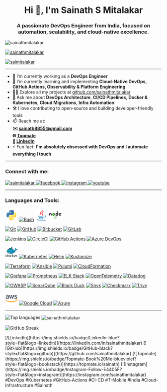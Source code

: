 <h1 align="center">Hi 👋, I'm Sainath S Mitalakar</h1>
<h3 align="center">A passionate DevOps Engineer from India, focused on automation, scalability, and cloud-native excellence.</h3>

<p align="left">
  <img src="https://komarev.com/ghpvc/?username=sainathmitalakar&label=Profile%20views&color=0e75b6&style=flat" alt="sainathmitalakar" />
</p>

<p align="left">
  <a href="https://github.com/ryo-ma/github-profile-trophy">
    <img src="https://github-profile-trophy.vercel.app/?username=sainathmitalakar" alt="sainathmitalakar" />
  </a>
</p>

<p align="left">
  <a href="https://twitter.com/saimitalakar" target="blank">
    <img src="https://img.shields.io/twitter/follow/saimitalakar?logo=twitter&style=for-the-badge" alt="saimitalakar" />
  </a>
</p>

---

- 🔭 I’m currently working as a **DevOps Engineer**  
- 🌱 I’m currently learning and implementing **Cloud-Native DevOps, GitHub Actions, Observability & Platform Engineering**
- 👨‍💻 Explore all my projects at [github.com/sainathmitalakar](https://github.com/sainathmitalakar)
- 💬 Ask me about **DevOps Architecture**, **CI/CD Pipelines**, **Docker & Kubernetes**, **Cloud Migrations**, **Infra Automation**
- 🛠️ I love contributing to open-source and building developer-friendly tools
- 📫 Reach me at:  
  **✉️ sainath8855@gmail.com**  
  **🌐 [Topmate](https://topmate.io/sainathmitalakar)**  
  **💼 [LinkedIn](https://www.linkedin.com/in/sainathmitalakar/)**  
- ⚡ Fun fact: **I'm absolutely obsessed with DevOps and I automate everything I touch**

---

<h3 align="left">Connect with me:</h3>
<p align="left">
  <a href="https://twitter.com/saimitalakar" target="blank">
    <img align="center" src="https://raw.githubusercontent.com/rahuldkjain/github-profile-readme-generator/master/src/images/icons/Social/twitter.svg" alt="saimitalakar" height="30" width="40" />
  </a>
  <a href="https://fb.com/sainath shivajirao mitalakar" target="blank">
    <img align="center" src="https://raw.githubusercontent.com/rahuldkjain/github-profile-readme-generator/master/src/images/icons/Social/facebook.svg" alt="facebook" height="30" width="40" />
  </a>
  <a href="https://instagram.com/sainathmitalakar_27" target="blank">
    <img align="center" src="https://raw.githubusercontent.com/rahuldkjain/github-profile-readme-generator/master/src/images/icons/Social/instagram.svg" alt="instagram" height="30" width="40" />
  </a>
  <a href="https://www.youtube.com/c/sainath mitalakar" target="blank">
    <img align="center" src="https://raw.githubusercontent.com/rahuldkjain/github-profile-readme-generator/master/src/images/icons/Social/youtube.svg" alt="youtube" height="30" width="40" />
  </a>
</p>

---

<h3 align="left">Languages and Tools:</h3>
<p align="left">
  <!-- Programming & Scripting -->
  <a href="https://www.python.org/" target="_blank"><img src="https://raw.githubusercontent.com/devicons/devicon/master/icons/python/python-original.svg" alt="Python" width="40" height="40"/></a>
  <a href="https://www.gnu.org/software/bash/" target="_blank"><img src="https://www.vectorlogo.zone/logos/gnu_bash/gnu_bash-icon.svg" alt="Bash" width="40" height="40"/></a>
  <a href="https://www.java.com/" target="_blank"><img src="https://raw.githubusercontent.com/devicons/devicon/master/icons/java/java-original.svg" alt="Java" width="40" height="40"/></a>
  <a href="https://nodejs.org/" target="_blank"><img src="https://raw.githubusercontent.com/devicons/devicon/master/icons/nodejs/nodejs-original-wordmark.svg" alt="Node.js" width="40" height="40"/></a>

  <!-- Source Control -->
  <a href="https://git-scm.com/" target="_blank"><img src="https://www.vectorlogo.zone/logos/git-scm/git-scm-icon.svg" alt="Git" width="40" height="40"/></a>
  <a href="https://github.com/" target="_blank"><img src="https://github.githubassets.com/images/modules/logos_page/GitHub-Mark.png" alt="GitHub" width="40" height="40"/></a>
  <a href="https://bitbucket.org/" target="_blank"><img src="https://www.vectorlogo.zone/logos/bitbucket/bitbucket-icon.svg" alt="Bitbucket" width="40" height="40"/></a>
  <a href="https://about.gitlab.com/" target="_blank"><img src="https://www.vectorlogo.zone/logos/gitlab/gitlab-icon.svg" alt="GitLab" width="40" height="40"/></a>

  <!-- CI/CD -->
  <a href="https://www.jenkins.io/" target="_blank"><img src="https://www.vectorlogo.zone/logos/jenkins/jenkins-icon.svg" alt="Jenkins" width="40" height="40"/></a>
  <a href="https://circleci.com/" target="_blank"><img src="https://www.vectorlogo.zone/logos/circleci/circleci-icon.svg" alt="CircleCI" width="40" height="40"/></a>
  <a href="https://github.com/features/actions" target="_blank"><img src="https://avatars.githubusercontent.com/u/44036562?s=200&v=4" alt="GitHub Actions" width="40" height="40"/></a>
  <a href="https://azure.microsoft.com/en-us/services/devops/" target="_blank"><img src="https://www.vectorlogo.zone/logos/microsoft_azure/microsoft_azure-icon.svg" alt="Azure DevOps" width="40" height="40"/></a>

  <!-- Containers & Orchestration -->
  <a href="https://www.docker.com/" target="_blank"><img src="https://raw.githubusercontent.com/devicons/devicon/master/icons/docker/docker-original-wordmark.svg" alt="Docker" width="40" height="40"/></a>
  <a href="https://kubernetes.io/" target="_blank"><img src="https://www.vectorlogo.zone/logos/kubernetes/kubernetes-icon.svg" alt="Kubernetes" width="40" height="40"/></a>
  <a href="https://helm.sh/" target="_blank"><img src="https://www.vectorlogo.zone/logos/helmsh/helmsh-icon.svg" alt="Helm" width="40" height="40"/></a>
  <a href="https://kustomize.io/" target="_blank"><img src="https://avatars.githubusercontent.com/u/44410229?s=200&v=4" alt="Kustomize" width="40" height="40"/></a>

  <!-- Infrastructure as Code -->
  <a href="https://www.terraform.io/" target="_blank"><img src="https://www.vectorlogo.zone/logos/hashicorp_terraform/hashicorp_terraform-icon.svg" alt="Terraform" width="40" height="40"/></a>
  <a href="https://www.ansible.com/" target="_blank"><img src="https://www.vectorlogo.zone/logos/ansible/ansible-icon.svg" alt="Ansible" width="40" height="40"/></a>
  <a href="https://www.pulumi.com/" target="_blank"><img src="https://avatars.githubusercontent.com/u/33043857?s=200&v=4" alt="Pulumi" width="40" height="40"/></a>
  <a href="https://aws.amazon.com/cloudformation/" target="_blank"><img src="https://www.vectorlogo.zone/logos/amazon_cloudformation/amazon_cloudformation-icon.svg" alt="CloudFormation" width="40" height="40"/></a>

  <!-- Monitoring & Observability -->
  <a href="https://grafana.com/" target="_blank"><img src="https://www.vectorlogo.zone/logos/grafana/grafana-icon.svg" alt="Grafana" width="40" height="40"/></a>
  <a href="https://prometheus.io/" target="_blank"><img src="https://www.vectorlogo.zone/logos/prometheusio/prometheusio-icon.svg" alt="Prometheus" width="40" height="40"/></a>
  <a href="https://www.elastic.co/elk-stack" target="_blank"><img src="https://www.vectorlogo.zone/logos/elastic/elastic-icon.svg" alt="ELK Stack" width="40" height="40"/></a>
  <a href="https://opentelemetry.io/" target="_blank"><img src="https://opentelemetry.io/img/logos/opentelemetry-logo-nav.svg" alt="OpenTelemetry" width="40" height="40"/></a>
  <a href="https://www.datadoghq.com/" target="_blank"><img src="https://www.vectorlogo.zone/logos/datadoghq/datadoghq-icon.svg" alt="Datadog" width="40" height="40"/></a>

  <!-- DevSecOps & Security -->
  <a href="https://owasp.org/" target="_blank"><img src="https://www.vectorlogo.zone/logos/owasp/owasp-icon.svg" alt="OWASP" width="40" height="40"/></a>
  <a href="https://www.sonarqube.org/" target="_blank"><img src="https://www.vectorlogo.zone/logos/sonarsource/sonarsource-icon.svg" alt="SonarQube" width="40" height="40"/></a>
  <a href="https://www.blackducksoftware.com/" target="_blank"><img src="https://upload.wikimedia.org/wikipedia/en/thumb/4/49/Black_Duck_Software_Logo.svg/2560px-Black_Duck_Software_Logo.svg.png" alt="Black Duck" width="40" height="40"/></a>
  <a href="https://snyk.io/" target="_blank"><img src="https://cdn.worldvectorlogo.com/logos/snyk.svg" alt="Snyk" width="40" height="40"/></a>
  <a href="https://checkmarx.com/" target="_blank"><img src="https://www.vectorlogo.zone/logos/checkmarx/checkmarx-icon.svg" alt="Checkmarx" width="40" height="40"/></a>
  <a href="https://aquasecurity.github.io/trivy/" target="_blank"><img src="https://github.com/aquasecurity/trivy/raw/main/docs/images/logo.png" alt="Trivy" width="40" height="40"/></a>

  <!-- Cloud Platforms -->
  <a href="https://aws.amazon.com/" target="_blank"><img src="https://raw.githubusercontent.com/devicons/devicon/master/icons/amazonwebservices/amazonwebservices-original-wordmark.svg" alt="AWS" width="40" height="40"/></a>
  <a href="https://cloud.google.com/" target="_blank"><img src="https://www.vectorlogo.zone/logos/google_cloud/google_cloud-icon.svg" alt="Google Cloud" width="40" height="40"/></a>
  <a href="https://azure.microsoft.com/" target="_blank"><img src="https://www.vectorlogo.zone/logos/microsoft_azure/microsoft_azure-icon.svg" alt="Azure" width="40" height="40"/></a>
</p>


---

<p>
  <img align="left" src="https://github-readme-stats.vercel.app/api/top-langs?username=sainathmitalakar&show_icons=true&locale=en&layout=compact" alt="Top languages" />
</p>

<p>&nbsp;<img align="center" src="https://github-readme-stats.vercel.app/api?username=sainathmitalakar&show_icons=true&locale=en&layout=compact" alt="sainathmitalakar" /></p>

<p>
  <img align="center" src="https://github-readme-streak-stats.herokuapp.com/?user=sainathmitalakar&" alt="GitHub Streak" />
</p>
[![LinkedIn](https://img.shields.io/badge/LinkedIn-blue?style=flat&logo=linkedin)](https://linkedin.com/in/sainathmitalakar)
[![GitHub](https://img.shields.io/badge/GitHub-black?style=flat&logo=github)](https://github.com/sainathmitalakar)
[![Topmate](https://img.shields.io/badge/Topmate-Book%20Me-blueviolet?style=flat&logo=bookstack)](https://topmate.io/sainath)
[![Instagram](https://img.shields.io/badge/Instagram-Follow-E4405F?style=flat&logo=instagram)](https://instagram.com/sainathmitalakar)
#DevOps
#Kubernetes
#GitHub-Actions
#CI-CD
#T-Mobile
#India
#Cloud-Infrastructure
#Sainath

